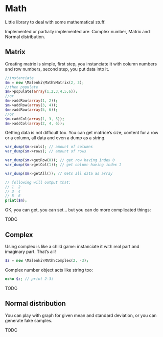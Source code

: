 # Math

Little library to deal with some mathematical stuff.

Implemented or partially implemented are: Complex number, Matrix and Normal distribution.

## Matrix

Creating matrix is simple, first step, you instanciate it with column numbers and row numbers, second step, you put data into it.

```php
//instanciate
$m = new \Malenki\Math\Matrix(2, 3);
//then populate
$m->populate(array(1,2,3,4,5,6));
//or
$m->addRow(array(1, 2));
$m->addRow(array(3, 4));
$m->addRow(array(5, 6));
//or
$m->addCol(array(1, 3, 5));
$m->addCol(array(2, 4, 6));
```

Getting data is not difficult too. You can get matrice’s size, content for a row or a column, all data and even a dump as a string.

```php
var_dump($m->cols); // amount of columns
var_dump($m->rows); // amount of rows

var_dump($m->getRow(0)); // get row having index 0
var_dump($m->getCol(1)); // get column having index 1

var_dump($m->getAll()); // Gets all data as array

// following will output that:
// 1  2
// 3  4
// 5  6
print($m);
```

OK, you can get, you can set… but you can do more complicated things:

TODO


## Complex

Using complex is like a child game: instanciate it with real part and imaginary part. That’s all!

```php
$z = new \Malenki\MAth\Complex(2, -3);
```

Complex number object acts like string too:

```php
echo $z; // print 2-3i
```

TODO

## Normal distribution

You can play with graph for given mean and standard deviation, or you can generate fake samples.

TODO
